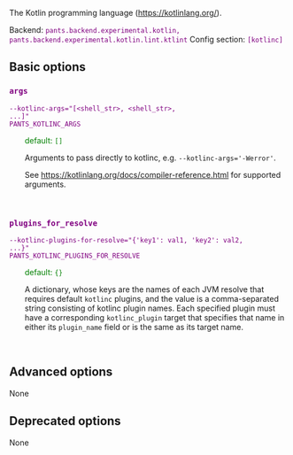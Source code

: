
The Kotlin programming language (https://kotlinlang.org/).

Backend: <span style="color: purple"><code>pants.backend.experimental.kotlin, pants.backend.experimental.kotlin.lint.ktlint</code></span>
Config section: <span style="color: purple"><code>[kotlinc]</code></span>

## Basic options

<div style="color: purple">

### `args`

  <code>--kotlinc-args=&quot;[&lt;shell_str&gt;, &lt;shell_str&gt;, ...]&quot;</code><br>
  <code>PANTS_KOTLINC_ARGS</code><br>
</div>
<div style="padding-left: 2em;">
<span style="color: green">default: <code>[]</code></span>

<br>

Arguments to pass directly to kotlinc, e.g. `--kotlinc-args='-Werror'`.

See https://kotlinlang.org/docs/compiler-reference.html for supported arguments.
</div>
<br>

<div style="color: purple">

### `plugins_for_resolve`

  <code>--kotlinc-plugins-for-resolve=&quot;{'key1': val1, 'key2': val2, ...}&quot;</code><br>
  <code>PANTS_KOTLINC_PLUGINS_FOR_RESOLVE</code><br>
</div>
<div style="padding-left: 2em;">
<span style="color: green">default: <code>{}</code></span>

<br>

A dictionary, whose keys are the names of each JVM resolve that requires default `kotlinc` plugins, and the value is a comma-separated string consisting of kotlinc plugin names. Each specified plugin must have a corresponding `kotlinc_plugin` target that specifies that name in either its `plugin_name` field or is the same as its target name.
</div>
<br>


## Advanced options

None

## Deprecated options

None


